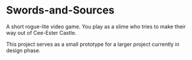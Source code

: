 # Swords-and-Sources
A short rogue-lite video game. You play as a slime who tries to make their way out of Cee-Ester Castle.

This project serves as a small prototype for a larger project currently in design phase.
